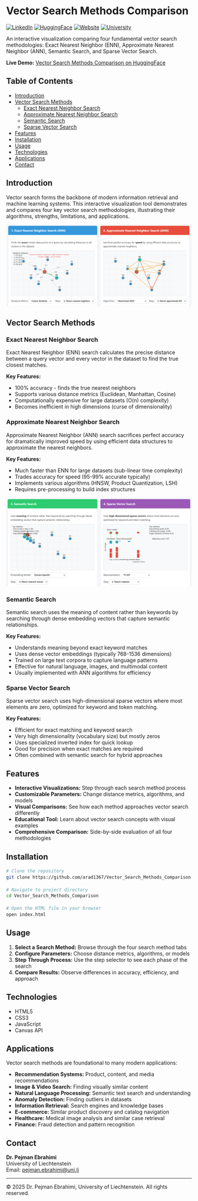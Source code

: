 # Vector Search Methods Comparison

[![LinkedIn](https://img.shields.io/badge/LinkedIn-0077B5?style=for-the-badge&logo=linkedin&logoColor=white)](https://www.linkedin.com/in/pejman-ebrahimi-4a60151a7/)
[![HuggingFace](https://img.shields.io/badge/🤗_Hugging_Face-FFD21E?style=for-the-badge)](https://huggingface.co/arad1367)
[![Website](https://img.shields.io/badge/Website-008080?style=for-the-badge&logo=About.me&logoColor=white)](https://arad1367.github.io/pejman-ebrahimi/)
[![University](https://img.shields.io/badge/University-00205B?style=for-the-badge&logo=academia&logoColor=white)](https://www.uni.li/pejman.ebrahimi?set_language=en)

An interactive visualization comparing four fundamental vector search methodologies: Exact Nearest Neighbor (ENN), Approximate Nearest Neighbor (ANN), Semantic Search, and Sparse Vector Search.

**Live Demo:** [Vector Search Methods Comparison on HuggingFace](https://huggingface.co/spaces/arad1367/Vector_Search_Methods_Comparison)

## Table of Contents
- [Introduction](#introduction)
- [Vector Search Methods](#vector-search-methods)
  - [Exact Nearest Neighbor Search](#exact-nearest-neighbor-search)
  - [Approximate Nearest Neighbor Search](#approximate-nearest-neighbor-search)
  - [Semantic Search](#semantic-search)
  - [Sparse Vector Search](#sparse-vector-search)
- [Features](#features)
- [Installation](#installation)
- [Usage](#usage)
- [Technologies](#technologies)
- [Applications](#applications)
- [Contact](#contact)

## Introduction

Vector search forms the backbone of modern information retrieval and machine learning systems. This interactive visualization tool demonstrates and compares four key vector search methodologies, illustrating their algorithms, strengths, limitations, and applications.

![Exact and Approximate Nearest Neighbor Search](VS.png)

## Vector Search Methods

### Exact Nearest Neighbor Search

Exact Nearest Neighbor (ENN) search calculates the precise distance between a query vector and every vector in the dataset to find the true closest matches.

**Key Features:**
- 100% accuracy - finds the true nearest neighbors
- Supports various distance metrics (Euclidean, Manhattan, Cosine)
- Computationally expensive for large datasets (O(n) complexity)
- Becomes inefficient in high dimensions (curse of dimensionality)

### Approximate Nearest Neighbor Search

Approximate Nearest Neighbor (ANN) search sacrifices perfect accuracy for dramatically improved speed by using efficient data structures to approximate the nearest neighbors.

**Key Features:**
- Much faster than ENN for large datasets (sub-linear time complexity)
- Trades accuracy for speed (95-99% accurate typically)
- Implements various algorithms (HNSW, Product Quantization, LSH)
- Requires pre-processing to build index structures

![Semantic and Sparse Vector Search](Vs2.png)

### Semantic Search

Semantic search uses the meaning of content rather than keywords by searching through dense embedding vectors that capture semantic relationships.

**Key Features:**
- Understands meaning beyond exact keyword matches
- Uses dense vector embeddings (typically 768-1536 dimensions)
- Trained on large text corpora to capture language patterns
- Effective for natural language, images, and multimodal content
- Usually implemented with ANN algorithms for efficiency

### Sparse Vector Search

Sparse vector search uses high-dimensional sparse vectors where most elements are zero, optimized for keyword and token matching.

**Key Features:**
- Efficient for exact matching and keyword search
- Very high dimensionality (vocabulary size) but mostly zeros
- Uses specialized inverted index for quick lookup
- Good for precision when exact matches are required
- Often combined with semantic search for hybrid approaches

## Features

- **Interactive Visualizations:** Step through each search method process
- **Customizable Parameters:** Change distance metrics, algorithms, and models
- **Visual Comparisons:** See how each method approaches vector search differently
- **Educational Tool:** Learn about vector search concepts with visual examples
- **Comprehensive Comparison:** Side-by-side evaluation of all four methodologies

## Installation

```bash
# Clone the repository
git clone https://github.com/arad1367/Vector_Search_Methods_Comparison.git

# Navigate to project directory
cd Vector_Search_Methods_Comparison

# Open the HTML file in your browser
open index.html
```

## Usage

1. **Select a Search Method:** Browse through the four search method tabs
2. **Configure Parameters:** Choose distance metrics, algorithms, or models
3. **Step Through Process:** Use the step selector to see each phase of the search
4. **Compare Results:** Observe differences in accuracy, efficiency, and approach

## Technologies

- HTML5
- CSS3
- JavaScript
- Canvas API

## Applications

Vector search methods are foundational to many modern applications:

- **Recommendation Systems:** Product, content, and media recommendations
- **Image & Video Search:** Finding visually similar content
- **Natural Language Processing:** Semantic text search and understanding
- **Anomaly Detection:** Finding outliers in datasets
- **Information Retrieval:** Search engines and knowledge bases
- **E-commerce:** Similar product discovery and catalog navigation
- **Healthcare:** Medical image analysis and similar case retrieval
- **Finance:** Fraud detection and pattern recognition

## Contact

**Dr. Pejman Ebrahimi**  
University of Liechtenstein  
Email: pejman.ebrahimi@uni.li

---

© 2025 Dr. Pejman Ebrahimi, University of Liechtenstein. All rights reserved.
